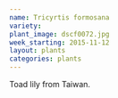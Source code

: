 ```yaml
---
name: Tricyrtis formosana
variety: 
plant_image: dscf0072.jpg
week_starting: 2015-11-12
layout: plants 
categories: plants 
---
```

Toad lily from Taiwan.